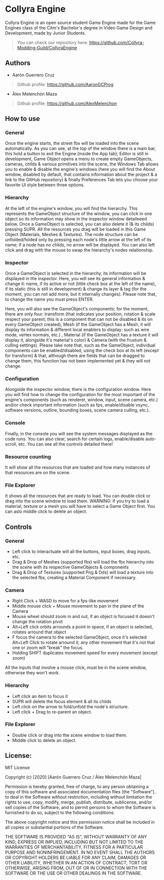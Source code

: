 # Collyra Engine
Collyra Engine is an open source student Game Engine made for the Game Engines class of the Citm's Bachelor's degree in Video Game Design and Development, made by Junior Students.
> You can check our repository here: https://github.com/Collyra-Modding-Guild/CollyraEngine

## Authors
- Aarón Guerrero Cruz
> Github profile: https://github.com/AaronGCProg

- Àlex Melenchón Maza
> Github profile: https://github.com/AlexMelenchon

## How to use
### General
Once the engine starts, the street fbx will be loaded into the scene automatically. As you can see, at the top of the window there is a main bar, this hold a button to exit the Engine (inside the App tab); Editor is still in development, Game Object opens a menu to create empty GameObjects, cameras, childs & various primitives into the scene, the Windows Tab allows you to enable & disable the engine's windows (here you will find the About window, disabled by default, that contains information about the project & a link to the GitHub repository) & finally Preferences Tab lets you choose your favorite UI style between three options.

### Hierarchy
At the left of the engine's window, you will find the hierarchy. This represents the GameObject structure of the window, you can click in one object so its information may show in the inspector window detaileeed below. Once a GameObject is selected, you can also delete it (& its childs) pressing SUPR. All the resources you drag will be loaded in this Game Object (Materials, Meshes & Textures). The node structure can be unfolded/folded only by pressing each node's little arrow at the left of its name; if a node has no childs, no arrow will be displayed. You can also left click and drag with the mouse to swap the hierarchy's nodes relationship.

### Inspector
Once a GameObject is selected in the hierarchy, its information will be displayed in the inspector. Here, you will see its general information & change it: name, if its active or not (little check box at the left of the name), if its static (this is still in development) & change its layer & tag (for the moment, you can not add more, but it internally changes). Please note that, to change the name you must press ENTER.

Here, you will also see the GameObject's components; for the moment, there are only four: transform (that indicates your position, rotation & scale respect your parent; this is a component that can not be disabled & its on every GameObject created), Mesh (if the GameObject has a Mesh, it will display its information & different local enablers to display: such as wire mode, vertex normals, etc.) , Material (if the GameObject has a texture it will display it, alongside it's material's color) & Camera (with the frustum & culling settings). Please take note that, such as the GameObject, individual components can be enabled/disabled, using the check box at its left (except for transform) & that, although there are fields that can be dragged to change them, this function has not been implemented yet & they will not change.

### Configuration
Alongside the inspector window, there is the configuration window. Here you will find how to change the configuration for the most important of the engine's components (such as renderer, window, input, scene camera, etc.) and/or check important information (such as fps, enable/disable vsync, software versions, outline, bounding boxes, scene camera culling, etc.).

### Console
Finally, in the console you will see the system messages displayed as the code runs. You can also clear, search for certain logs, enable/disable auto-scroll, etc. You can see all the controls detailed there!

### Resource counting
It will show all the resources that are loaded and how many instances of that resources are on the scene.

### File Explorer 
It shows all the resources that are ready to load. You can double click or drag into the scene window to load them. WARNING: If you try to load a material, texture or a mesh you will have to select a Game Object first. You can aslo middle click to delete an object.

## Controls
### General 
- Left click to interactuate will all the buttons, input boxes, drag inputs, etc.
- Drag & Drop of Meshes (supported fbx) will load the fbx hierarchy into the scene with its respective GameObjects & components
- Drag & Drop of Textures (supported Png & Dds) will load a texture into the selected fbx, creating a Material Component if necessary.

### Camera
- Right Click + WASD to move for a fps-like movement
- Middle mouse click + Mouse movement to pan in the plane of the Camera
- Mouse wheel should zoom in and out, if an object is focused it doesn't change the rotation pivot
- Alt+Left click orbits arrounds a point in space, if an object is selected, rotates arround that object
- F focus the camera to the selected GameObject, once it's selected Alt+Left Click to rotate arround it; any other movement that it's not that one or zoom will "break" the focus.
- Holding SHIFT duplicates movement speed for every movement (except zoom)

All the inputs that involve a mouse click, must be in the scene window, otherwise they won't work.

### Hierarchy
- Left click an item to focus it
- SUPR will delete the focus element & all its childs
- Left click on the arrow to fold/unfold the node's structure.
- Left click + Drag to re-parent an object.

### File Explorer
- Double click or drag into the scene window to load them.
- Middle click to delete an object.

## License:
MIT License

Copyright (c) [2020] [Aarón Guerrero Cruz / Àlex Melenchón Maza]

Permission is hereby granted, free of charge, to any person obtaining a copy
of this software and associated documentation files (the "Software"), to deal
in the Software without restriction, including without limitation the rights
to use, copy, modify, merge, publish, distribute, sublicense, and/or sell
copies of the Software, and to permit persons to whom the Software is
furnished to do so, subject to the following conditions:

The above copyright notice and this permission notice shall be included in all
copies or substantial portions of the Software.

THE SOFTWARE IS PROVIDED "AS IS", WITHOUT WARRANTY OF ANY KIND, EXPRESS OR
IMPLIED, INCLUDING BUT NOT LIMITED TO THE WARRANTIES OF MERCHANTABILITY,
FITNESS FOR A PARTICULAR PURPOSE AND NONINFRINGEMENT. IN NO EVENT SHALL THE
AUTHORS OR COPYRIGHT HOLDERS BE LIABLE FOR ANY CLAIM, DAMAGES OR OTHER
LIABILITY, WHETHER IN AN ACTION OF CONTRACT, TORT OR OTHERWISE, ARISING FROM,
OUT OF OR IN CONNECTION WITH THE SOFTWARE OR THE USE OR OTHER DEALINGS IN THE
SOFTWARE.
